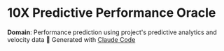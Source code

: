 # 10X Predictive Performance Oracle
**Domain**: Performance prediction using project's predictive analytics and velocity data
🤖 Generated with [Claude Code](https://claude.ai/code)
